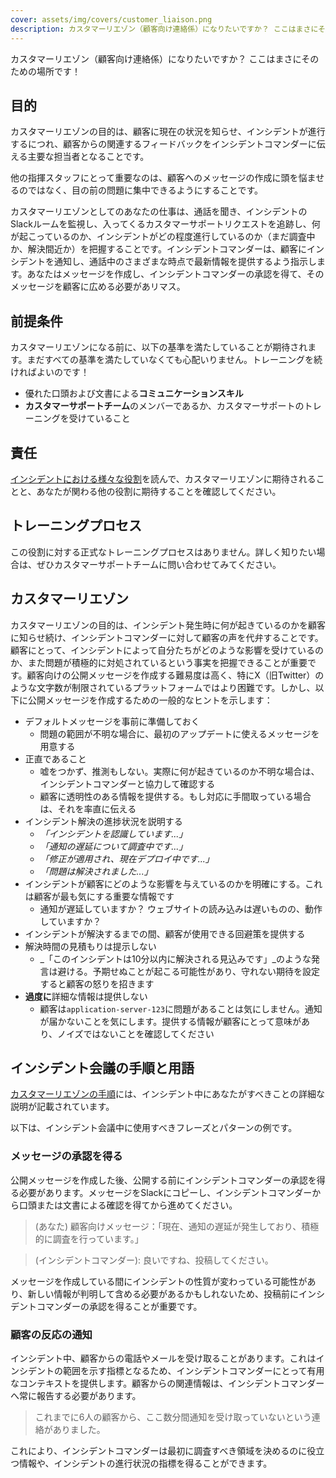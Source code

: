 ```yaml
---
cover: assets/img/covers/customer_liaison.png
description: カスタマーリエゾン（顧客向け連絡係）になりたいですか？ ここはまさにそのための場所です！
---
```

カスタマーリエゾン（顧客向け連絡係）になりたいですか？ ここはまさにそのための場所です！

## 目的

カスタマーリエゾンの目的は、顧客に現在の状況を知らせ、インシデントが進行するにつれ、顧客からの関連するフィードバックをインシデントコマンダーに伝える主要な担当者となることです。

他の指揮スタッフにとって重要なのは、顧客へのメッセージの作成に頭を悩ませるのではなく、目の前の問題に集中できるようにすることです。

カスタマーリエゾンとしてのあなたの仕事は、通話を聞き、インシデントのSlackルームを監視し、入ってくるカスタマーサポートリクエストを追跡し、何が起こっているのか、インシデントがどの程度進行しているのか（まだ調査中か、解決間近か）を把握することです。インシデントコマンダーは、顧客にインシデントを通知し、通話中のさまざまな時点で最新情報を提供するよう指示します。あなたはメッセージを作成し、インシデントコマンダーの承認を得て、そのメッセージを顧客に広める必要があリマス。

## 前提条件
カスタマーリエゾンになる前に、以下の基準を満たしていることが期待されます。まだすべての基準を満たしていなくても心配いりません。トレーニングを続ければよいのです！

* 優れた口頭および文書による**コミュニケーションスキル**
* **カスタマーサポートチーム**のメンバーであるか、カスタマーサポートのトレーニングを受けていること

## 責任
[インシデントにおける様々な役割](../before/different_roles.md)を読んで、カスタマーリエゾンに期待されることと、あなたが関わる他の役割に期待することを確認してください。

## トレーニングプロセス
この役割に対する正式なトレーニングプロセスはありません。詳しく知りたい場合は、ぜひカスタマーサポートチームに問い合わせてみてください。

## カスタマーリエゾン
カスタマーリエゾンの目的は、インシデント発生時に何が起きているのかを顧客に知らせ続け、インシデントコマンダーに対して顧客の声を代弁することです。顧客にとって、インシデントによって自分たちがどのような影響を受けているのか、また問題が積極的に対処されているという事実を把握できることが重要です。顧客向けの公開メッセージを作成する難易度は高く、特にX（旧Twitter）のような文字数が制限されているプラットフォームではより困難です。しかし、以下に公開メッセージを作成するための一般的なヒントを示します：

* デフォルトメッセージを事前に準備しておく
    * 問題の範囲が不明な場合に、最初のアップデートに使えるメッセージを用意する
* 正直であること
    * 嘘をつかず、推測もしない。実際に何が起きているのか不明な場合は、インシデントコマンダーと協力して確認する
    * 顧客に透明性のある情報を提供する。もし対応に手間取っている場合は、それを率直に伝える
* インシデント解決の進捗状況を説明する
    * _「インシデントを認識しています...」_
    * _「通知の遅延について調査中です...」_
    * _「修正が適用され、現在デプロイ中です...」_
    * _「問題は解決されました...」_
* インシデントが顧客にどのような影響を与えているのかを明確にする。これは顧客が最も気にする重要な情報です
    * 通知が遅延していますか？ ウェブサイトの読み込みは遅いものの、動作していますか？
* インシデントが解決するまでの間、顧客が使用できる回避策を提供する
* <span class="icon bad"></span>  解決時間の見積もりは提示しない
    * _「このインシデントは10分以内に解決される見込みです」_のような発言は避ける。予期せぬことが起こる可能性があり、守れない期待を設定すると顧客の怒りを招きます
* <span class="icon bad"></span>  **過度に**詳細な情報は提供しない
    * 顧客は`application-server-123`に問題があることは気にしません。通知が届かないことを気にします。提供する情報が顧客にとって意味があり、ノイズではないことを確認してください

## インシデント会議の手順と用語
[カスタマーリエゾンの手順](../during/during_an_incident.md)には、インシデント中にあなたがすべきことの詳細な説明が記載されています。

以下は、インシデント会議中に使用すべきフレーズとパターンの例です。

### メッセージの承認を得る
公開メッセージを作成した後、公開する前にインシデントコマンダーの承認を得る必要があります。メッセージをSlackにコピーし、インシデントコマンダーから口頭または文書による確認を得てから進めてください。

> (あなた) 顧客向けメッセージ：「現在、通知の遅延が発生しており、積極的に調査を行っています。」

> (インシデントコマンダー): 良いですね、投稿してください。

メッセージを作成している間にインシデントの性質が変わっている可能性があり、新しい情報が判明して含める必要があるかもしれないため、投稿前にインシデントコマンダーの承認を得ることが重要です。

### 顧客の反応の通知
インシデント中、顧客からの電話やメールを受け取ることがあります。これはインシデントの範囲を示す指標となるため、インシデントコマンダーにとって有用なコンテキストを提供します。顧客からの関連情報は、インシデントコマンダーへ常に報告する必要があります。

> これまでに6人の顧客から、ここ数分間通知を受け取っていないという連絡がありました。

これにより、インシデントコマンダーは最初に調査すべき領域を決めるのに役立つ情報や、インシデントの進行状況の指標を得ることができます。
